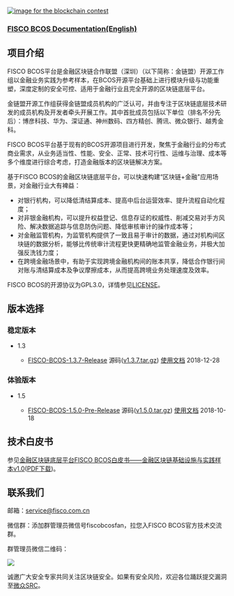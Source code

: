 [![image for the blockchain contest](https://github.com/FISCO-BCOS/FISCO-BCOS/blob/master/doc/imgs/application_contest.png "点击图片报名")](https://con.geekbang.org/)

### [FISCO BCOS Documentation(English)](https://fisco-bcos-documentation-en.readthedocs.io/en/latest)

## 项目介绍

FISCO BCOS平台是金融区块链合作联盟（深圳）（以下简称：金链盟）开源工作组以金融业务实践为参考样本，在BCOS开源平台基础上进行模块升级与功能重塑，深度定制的安全可控、适用于金融行业且完全开源的区块链底层平台。  

金链盟开源工作组获得金链盟成员机构的广泛认可，并由专注于区块链底层技术研发的成员机构及开发者牵头开展工作。其中首批成员包括以下单位（排名不分先后）：博彦科技、华为、深证通、神州数码、四方精创、腾讯、微众银行、越秀金科。   

FISCO BCOS平台基于现有的BCOS开源项目进行开发，聚焦于金融行业的分布式商业需求，从业务适当性、性能、安全、正常、技术可行性、运维与治理、成本等多个维度进行综合考虑，打造金融版本的区块链解决方案。

基于FISCO BCOS的金融区块链底层平台，可以快速构建“区块链+金融"应用场景，对金融行业大有裨益：  
- 对银行机构，可以降低清结算成本、提高中后台运营效率、提升流程自动化程度；  
- 对非银金融机构，可以提升权益登记、信息存证的权威性、削减交易对手方风险、解决数据追踪与信息防伪问题、降低审核审计的操作成本等；
- 对金融监管机构，为监管机构提供了一致且易于审计的数据，通过对机构间区块链的数据分析，能够比传统审计流程更快更精确地监管金融业务，并极大加强反洗钱力度；
- 在跨境金融场景中，有助于实现跨境金融机构间的账本共享，降低合作银行间对账与清结算成本及争议摩擦成本，从而提高跨境业务处理速度及效率。

FISCO BCOS的开源协议为GPL3.0，详情参见[LICENSE](https://github.com/FISCO-BCOS/FISCO-BCOS/blob/master/LICENSE)。  

## 版本选择

### 稳定版本

* 1.3

	- [FISCO-BCOS-1.3.7-Release](https://github.com/FISCO-BCOS/FISCO-BCOS/releases/tag/v1.3.7) 源码([v1.3.7.tar.gz](https://github.com/FISCO-BCOS/FISCO-BCOS/archive/v1.3.7.tar.gz)) [使用文档](https://fisco-bcos-documentation.readthedocs.io) 2018-12-28

### 体验版本

* 1.5

	- [FISCO-BCOS-1.5.0-Pre-Release](https://github.com/FISCO-BCOS/FISCO-BCOS/releases/tag/v1.5.0-pre-release) 源码([v1.5.0.tar.gz](https://github.com/FISCO-BCOS/FISCO-BCOS/archive/v1.5.0-pre-release.tar.gz)) [使用文档](https://github.com/FISCO-BCOS/FISCO-BCOS/blob/prerelease-1.5/doc/manual/README.md) 2018-10-18

## 技术白皮书

参见[金融区块链底层平台FISCO BCOS白皮书——金融区块链基础设施与实践样本v1.0](https://github.com/FISCO-BCOS/whitepaper)([PDF下载](https://github.com/FISCO-BCOS/whitepaper/raw/master/FISCO%20BCOS%20Whitepaper.pdf))。

## 联系我们

邮箱：service@fisco.com.cn

微信群：添加群管理员微信号fiscobcosfan，拉您入FISCO BCOS官方技术交流群。

群管理员微信二维码：

![](./doc/FISCO-BCOS.jpeg)

诚邀广大安全专家共同关注区块链安全。如果有安全风险，欢迎各位踊跃提交漏洞至[微众SRC](https://security.webank.com)。
